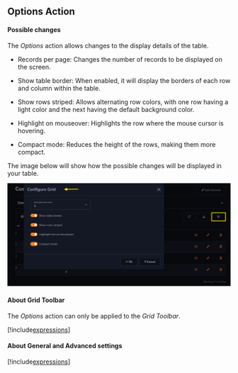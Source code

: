 ## Options Action

#### Possible changes

The *Options* action allows changes to the display details of the table.

- Records per page: Changes the number of records to be displayed on the screen.

- Show table border: When enabled, it will display the borders of each row and column within the table.

- Show rows striped: Allows alternating row colors, with one row having a light color and the next having the default background color.

- Highlight on mouseover: Highlights the row where the mouse cursor is hovering.

- Compact mode: Reduces the height of the rows, making them more compact.

The image below will show how the possible changes will be displayed in your table.

![](../../media/Action_options_example.png)

#### About Grid Toolbar

The *Options* action can only be applied to the *Grid Toolbar*.

[!include[expressions](grid_toolbar_overview_action.md)]

#### About General and Advanced settings

[!include[expressions](overview_action.md)]